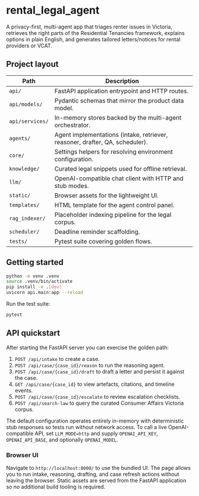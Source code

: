 # rental_legal_agent

A privacy-first, multi-agent app that triages renter issues in Victoria, retrieves the right parts of the Residential Tenancies framework, explains options in plain English, and generates tailored letters/notices for rental providers or VCAT.

## Project layout

| Path | Description |
| --- | --- |
| `api/` | FastAPI application entrypoint and HTTP routes. |
| `api/models/` | Pydantic schemas that mirror the product data model. |
| `api/services/` | In-memory stores backed by the multi-agent orchestrator. |
| `agents/` | Agent implementations (intake, retriever, reasoner, drafter, QA, scheduler). |
| `core/` | Settings helpers for resolving environment configuration. |
| `knowledge/` | Curated legal snippets used for offline retrieval. |
| `llm/` | OpenAI-compatible chat client with HTTP and stub modes. |
| `static/` | Browser assets for the lightweight UI. |
| `templates/` | HTML template for the agent control panel. |
| `rag_indexer/` | Placeholder indexing pipeline for the legal corpus. |
| `scheduler/` | Deadline reminder scaffolding. |
| `tests/` | Pytest suite covering golden flows. |

## Getting started

```bash
python -m venv .venv
source .venv/bin/activate
pip install -e .[dev]
uvicorn api.main:app --reload
```

Run the test suite:

```bash
pytest
```

## API quickstart

After starting the FastAPI server you can exercise the golden path:

1. `POST /api/intake` to create a case.
2. `POST /api/case/{case_id}/reason` to run the reasoning agent.
3. `POST /api/case/{case_id}/draft` to draft a letter and persist it against the case.
4. `GET /api/case/{case_id}` to view artefacts, citations, and timeline events.
5. `POST /api/case/{case_id}/escalate` to review escalation checklists.
6. `POST /api/search-law` to query the curated Consumer Affairs Victoria corpus.

The default configuration operates entirely in-memory with deterministic stub
responses so tests run without network access. To call a live OpenAI-compatible
API, set `LLM_MODE=http` and supply `OPENAI_API_KEY`, `OPENAI_API_BASE`, and
optionally `OPENAI_MODEL`.

### Browser UI

Navigate to `http://localhost:8000/` to use the bundled UI. The page allows you
to run intake, reasoning, drafting, and case refresh actions without leaving the
browser. Static assets are served from the FastAPI application so no additional
build tooling is required.
